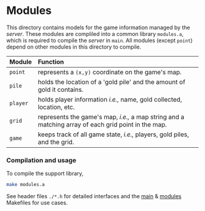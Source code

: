 # Modules

 This directory contains models for the game information managed by the *server*. These modules are compliled into a common library `modules.a`, which is required to compile the *server* in `main`. All modules (except `point`) depend on other modules in this directory to compile.

| Module  | Function     |
| :------ | :------------ |
| `point` | represents a `(x,y)` coordinate on the game's map. |
| `pile`  | holds the location of a 'gold pile' and the amount of gold it contains. |
| `player`| holds player information *i.e.,* name, gold collected, location, etc.|
| `grid`  | represents the game's map, *i.e.,* a map string and a matching array of each grid point in the map.  |
| `game`  | keeps track of all game state, *i.e.,* players, gold piles, and the grid. |

### Compilation and usage

To compile the support library,
```bash
make modules.a
```

See header files `./*.h` for detailed interfaces and the [main](../main/Makefile) & [modules](Makefile) Makefiles for use cases.
